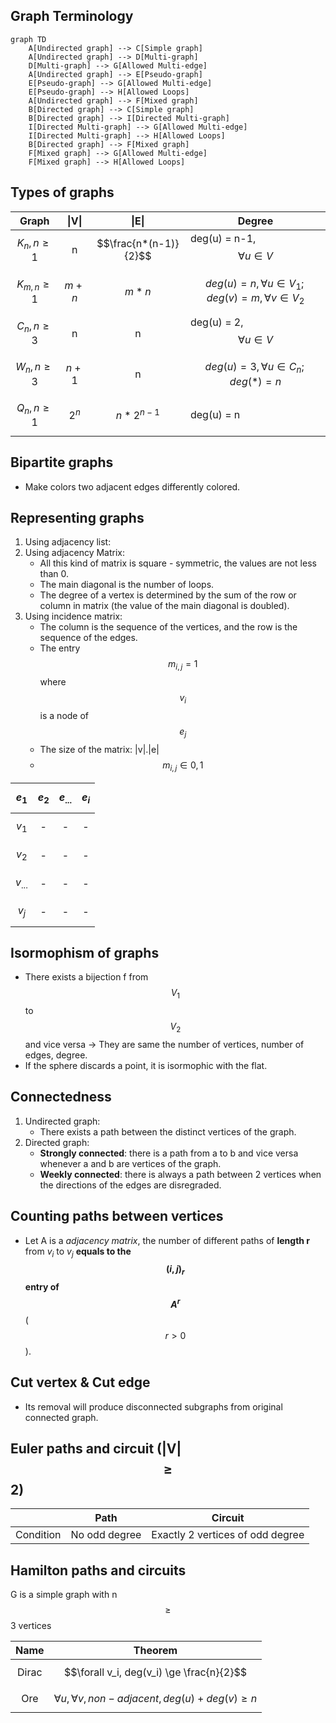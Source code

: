 ## Graph Terminology
```mermaid
graph TD
    A[Undirected graph] --> C[Simple graph]
    A[Undirected graph] --> D[Multi-graph]
    D[Multi-graph] --> G[Allowed Multi-edge]
    A[Undirected graph] --> E[Pseudo-graph]
    E[Pseudo-graph] --> G[Allowed Multi-edge]
    E[Pseudo-graph] --> H[Allowed Loops]
    A[Undirected graph] --> F[Mixed graph]
    B[Directed graph] --> C[Simple graph]
    B[Directed graph] --> I[Directed Multi-graph]
    I[Directed Multi-graph] --> G[Allowed Multi-edge]
    I[Directed Multi-graph] --> H[Allowed Loops]
    B[Directed graph] --> F[Mixed graph]
    F[Mixed graph] --> G[Allowed Multi-edge]
    F[Mixed graph] --> H[Allowed Loops]
```
## Types of graphs

| Graph | \|V\| | \|E\| | Degree |
|:---:  | :---: | :---: |---   |
|$$K_n, n \ge 1$$|n|$$\frac{n*(n-1)}{2}$$|deg(u) = n-1, $$\forall u \in V$$|
|$$K_{m, n} \ge 1$$|$$m+n$$|$$m*n$$|$$deg(u) = n, \forall u \in V_1; deg(v) = m, \forall v \in V_2$$|
|$$C_n, n \ge 3$$|n|n|deg(u) = 2, $$\forall u \in V$$|
|$$W_n, n \ge 3$$|$$n+1$$|n|$$deg(u) = 3, \forall u \in C_n; deg(*) = n$$|
|$$Q_n, n \ge 1$$|$$2^n$$|$$n*2^{n-1}$$|deg(u) = n|

## Bipartite graphs
- Make colors two adjacent edges differently colored.
## Representing graphs
1. Using adjacency list:
2. Using adjacency Matrix:
    - All this kind of matrix is square - symmetric, the values are not less than 0.
    - The main diagonal is the number of loops.
    - The degree of a vertex is determined by the sum of the row or column in matrix (the value of the main diagonal is doubled).
3. Using incidence matrix:
    - The column is the sequence of the vertices, and the row is the sequence of the edges.
    - The entry $$m_{i,j} = 1$$ where $$v_i$$ is a node of $$e_j$$
    - The size of the matrix: |v|.|e|
    - $$m_{i,j} \in {0,1}$$

|$$e_1$$|$$e_2$$|$$e_{...}$$|$$e_i$$|
|:-----:|:-----:|:---------:|:-----:|
|$$v_1$$| - | - | - |
|$$v_2$$| - | - | - |
|$$v_{...}$$| - | - | - |
|$$v_j$$| - | - | - |

## Isormophism of graphs
- There exists a bijection f from $$V_1$$ to $$V_2$$ and vice versa -> They are same the number of vertices, number of edges, degree.
- If the sphere discards a point, it is isormophic with the flat.
## Connectedness
1. Undirected graph:
    - There exists a path between the distinct vertices of the graph.
2. Directed graph:
    - **Strongly connected**: there is a path from a to b and vice versa whenever a and b are vertices of the graph.
    - **Weekly connected**: there is always a path between 2 vertices when the directions of the edges are disregraded.
## Counting paths between vertices
- Let A is a *adjacency matrix*, the number of different paths of **length r** from $v_i$ to $v_j$ **equals to the $$(i, j)_r$$ entry of $$A^{r}$$** ($$r \gt 0$$).
## Cut vertex & Cut edge
- Its removal will produce disconnected subgraphs from original connected graph.
## Euler paths and circuit (|V| $$\ge$$ 2)

|     | Path | Circuit |
|-----|:---:|:---:|
|Condition| No odd degree | Exactly 2 vertices of odd degree |

## Hamilton paths and circuits
G is a simple graph with n $$\ge$$ 3 vertices

|**Name**| **Theorem**  |
|:-----:|-----------------------------------------
|Dirac  |$$\forall v_i, deg(v_i) \ge \frac{n}{2}$$|
|Ore|$$\forall u, \forall v, non-adjacent, deg(u) + deg(v) \ge n$$|